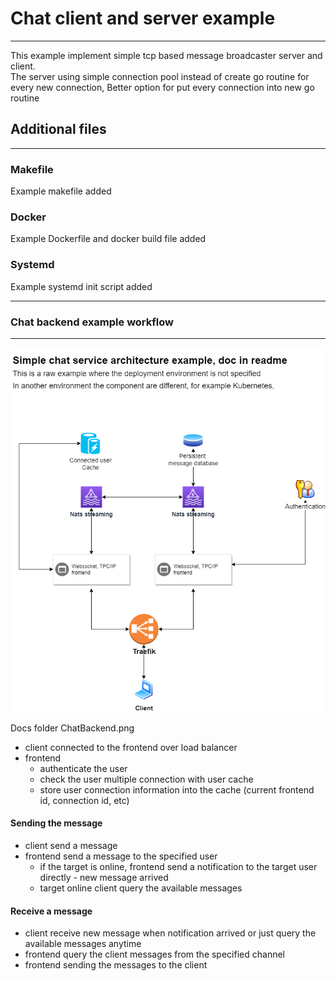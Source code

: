 # Chat client and server example

----

This example implement simple tcp based message broadcaster server and client. <br>
The server using simple connection pool instead of create go routine for every new connection,
Better option for put every connection into new go routine

## Additional files

---
### Makefile

Example makefile added

### Docker

Example Dockerfile and docker build file added

### Systemd

Example systemd init script added

---

### Chat backend example workflow

---

![Infrastructure example](docs/ChatBackend.png)

Docs folder ChatBackend.png

* client connected to the frontend over load balancer
* frontend
  * authenticate the user
  * check the user multiple connection with user cache
  * store user connection information into the cache (current frontend id, connection id, etc)

#### Sending the message
* client send a message
* frontend send a message to the specified user
  * if the target is online, frontend send a notification to the target user directly - new message arrived
  * target online client query the available messages

#### Receive a message
* client receive new message when notification arrived or just query the available messages anytime
* frontend query the client messages from the specified channel
* frontend sending the messages to the client